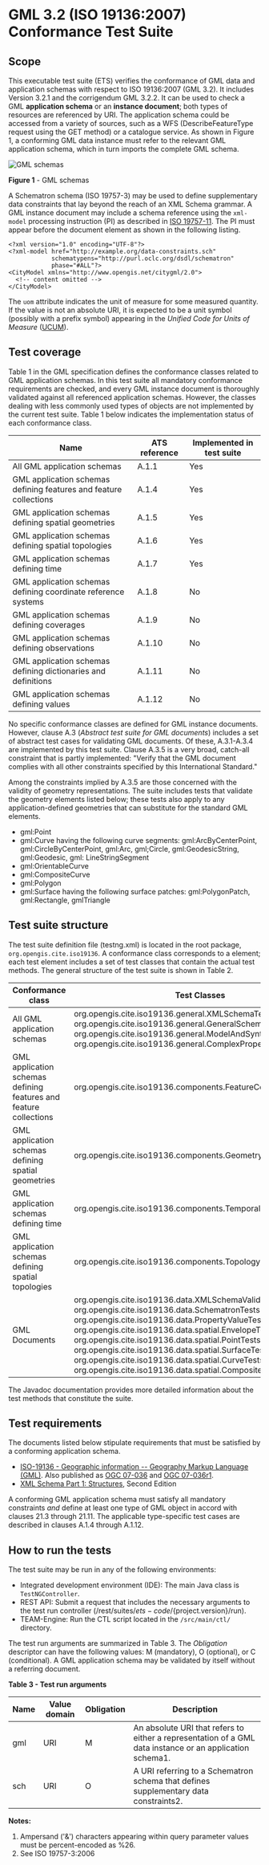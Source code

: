 # GML 3.2 (ISO 19136:2007) Conformance Test Suite 

## Scope 

This executable test suite (ETS) verifies the conformance of GML data and application schemas with respect to ISO 19136:2007 (GML 3.2). It includes Version 3.2.1 and the corrigendum GML 3.2.2. It can be used to check a GML **application schema** or an **instance document**; both types of resources are referenced by URI. The application schema could be accessed from a variety of sources, such as a WFS (DescribeFeatureType request using the GET method) or a catalogue service. As shown in Figure 1, a conforming GML data instance must refer to the relevant GML application schema, which in turn imports the complete GML schema.

![GML schemas](./images/gml-schemas.png)

**Figure 1** - GML schemas

A Schematron schema (ISO 19757-3) may be used to define supplementary data constraints that lay beyond the reach of an XML Schema grammar. A GML instance document may include a schema reference using the `xml-model` processing instruction (PI) as described in [ISO 19757-11](https://standards.iso.org/ittf/PubliclyAvailableStandards/c054793_ISO_IEC_19757-11_2011.zip). The PI must appear before the document element as shown in the following listing.

```
<?xml version="1.0" encoding="UTF-8"?>
<?xml-model href="http://example.org/data-constraints.sch" 
            schematypens="http://purl.oclc.org/dsdl/schematron" 
            phase="#ALL"?>
<CityModel xmlns="http://www.opengis.net/citygml/2.0">
  <!-- content omitted --> 
</CityModel>
```

The `uom` attribute indicates the unit of measure for some measured quantity. If the value is not an absolute URI, it is expected to be a unit symbol (possibly with a prefix symbol) appearing in the _Unified Code for Units of Measure_ ([UCUM](https://unitsofmeasure.org/ucum.html)). 

## Test coverage 

Table 1 in the GML specification defines the conformance classes related to GML application schemas. In this test suite all mandatory conformance requirements are checked, and every GML instance document is thoroughly validated against all referenced application schemas. However, the classes dealing with less commonly used types of objects are not implemented by the current test suite. Table 1 below indicates the implementation status of each conformance class.

| Name | ATS reference | Implemented in test suite |
| ---- | ------------ | -------------------------- |
|All GML application schemas | A.1.1 | Yes|
| GML application schemas defining features and feature collections | A.1.4 | Yes |
| GML application schemas defining spatial geometries | A.1.5 | Yes |
| GML application schemas defining spatial topologies | A.1.6 | Yes |
| GML application schemas defining time | A.1.7 | Yes |
| GML application schemas defining coordinate reference systems | A.1.8 | No |
| GML application schemas defining coverages | A.1.9 | No | 
| GML application schemas defining observations | A.1.10 | No |
| GML application schemas defining dictionaries and definitions | A.1.11 | No |
| GML application schemas defining values | A.1.12 | No |

No specific conformance classes are defined for GML instance documents. However, clause A.3 (_Abstract test suite for GML documents_) includes a set of abstract test cases for validating GML documents. Of these, A.3.1-A.3.4 are implemented by this test suite. Clause A.3.5 is a very broad, catch-all constraint that is partly implemented: "Verify that the GML document complies with all other constraints specified by this International Standard." 

Among the constraints implied by A.3.5 are those concerned with the validity of geometry representations. The suite includes tests that validate the geometry elements listed below; these tests also apply to any application-defined geometries that can substitute for the standard GML elements.

* gml:Point 
* gml:Curve having the following curve segments: gml:ArcByCenterPoint, gml:CircleByCenterPoint, gml:Arc, gml;Circle, gml:GeodesicString, gml:Geodesic, gml: LineStringSegment 
* gml:OrientableCurve 
* gml:CompositeCurve 
* gml:Polygon 
* gml:Surface having the following surface patches: gml:PolygonPatch, gml:Rectangle, gmlTriangle 

## Test suite structure 

The test suite definition file (testng.xml) is located in the root package, `org.opengis.cite.iso19136`. A conformance class corresponds to a <test />element; each test element includes a set of test classes that contain the actual test methods. The general structure of the test suite is shown in Table 2.

| Conformance class | Test Classes |
| ----------------- | ------------ |
| All GML application schemas | org.opengis.cite.iso19136.general.XMLSchemaTests<br />org.opengis.cite.iso19136.general.GeneralSchemaTests<br />org.opengis.cite.iso19136.general.ModelAndSyntaxTests<br />org.opengis.cite.iso19136.general.ComplexPropertyTests | 
| GML application schemas defining features and feature collections | org.opengis.cite.iso19136.components.FeatureComponentTests |
| GML application schemas defining spatial geometries| org.opengis.cite.iso19136.components.GeometryComponentTests |
| GML application schemas defining time | org.opengis.cite.iso19136.components.TemporalComponentTests |
| GML application schemas defining spatial topologies | org.opengis.cite.iso19136.components.TopologyComponentTests |
| GML Documents	| org.opengis.cite.iso19136.data.XMLSchemaValidationTests<br />org.opengis.cite.iso19136.data.SchematronTests<br />org.opengis.cite.iso19136.data.PropertyValueTests<br />org.opengis.cite.iso19136.data.spatial.EnvelopeTests<br />org.opengis.cite.iso19136.data.spatial.PointTests<br />org.opengis.cite.iso19136.data.spatial.SurfaceTests<br />org.opengis.cite.iso19136.data.spatial.CurveTests<br />org.opengis.cite.iso19136.data.spatial.CompositeCurveTests |

The Javadoc documentation provides more detailed information about the test methods that constitute the suite. 

## Test requirements 

The documents listed below stipulate requirements that must be satisfied by a conforming application schema.

* [ISO-19136 - Geographic information -- Geography Markup Language (GML)](https://www.iso.org/iso/iso_catalogue/catalogue_tc/catalogue_detail.htm?csnumber=32554). Also published as [OGC 07-036](https://portal.opengeospatial.org/files/?artifact_id=20509) and [OGC 07-036r1](https://portal.ogc.org/files/?artifact_id=74183%26version=2).
* [XML Schema Part 1: Structures](https://www.w3.org/TR/xmlschema-1/), Second Edition

A conforming GML application schema must satisfy all mandatory constraints _and_ define at least one type of GML object in accord with clauses 21.3 through 21.11. The applicable type-specific test cases are described in clauses A.1.4 through A.1.12. 

## How to run the tests 

The test suite may be run in any of the following environments: 

* Integrated development environment (IDE): The main Java class is `TestNGController`. 
* REST API: Submit a request that includes the necessary arguments to the test run controller (/rest/suites/${ets-code}/${project.version}/run). 
* TEAM-Engine: Run the CTL script located in the `/src/main/ctl/` directory. 

The test run arguments are summarized in Table 3\. The _Obligation_ descriptor can have the following values: M (mandatory), O (optional), or C (conditional). A GML application schema may be validated by itself without a referring document.

**Table 3 - Test run arguments**

| Name | Value domain | Obligation | Description |
| ---- | ------------ | ---------- | ----------- |
| gml | URI | M | An absolute URI that refers to either a representation of a GML data instance or an application schema1.|
| sch | URI | O | A URI referring to a Schematron schema that defines supplementary data constraints2.| <


**Notes:**

 1.  Ampersand ('&') characters appearing within query parameter values must be percent-encoded as %26.
 1.  See ISO 19757-3:2006





